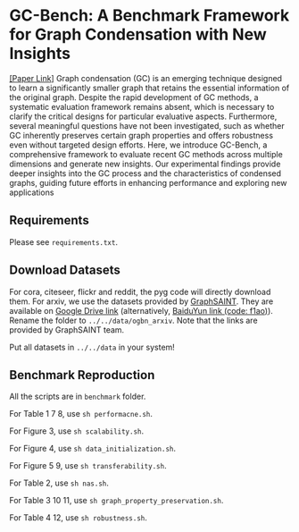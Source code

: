 [//]: # (# Preparation)

# GC-Bench: A Benchmark Framework for Graph Condensation with New Insights
 
[[Paper Link]](https://arxiv.org/pdf/2406.16715) Graph condensation (GC) is an emerging technique designed to learn a significantly smaller graph that retains the essential information of the original graph.  Despite the rapid development of GC methods, a systematic evaluation framework remains absent, which is necessary to clarify the critical designs for particular evaluative aspects. Furthermore, several meaningful questions have not been investigated, such as whether GC inherently preserves certain graph properties and offers robustness even without targeted design efforts. Here, we introduce GC-Bench, a comprehensive framework to evaluate recent GC methods across multiple dimensions and generate new insights. Our experimental findings provide deeper insights into the GC process and the characteristics of condensed graphs, guiding future efforts in enhancing performance and exploring new applications




## Requirements

Please see `requirements.txt`.

## Download Datasets

For cora, citeseer, flickr and reddit, the pyg code will directly download them.
For arxiv, we use the datasets provided by [GraphSAINT](https://github.com/GraphSAINT/GraphSAINT).
They are available on [Google Drive link](https://drive.google.com/open?id=1zycmmDES39zVlbVCYs88JTJ1Wm5FbfLz) (alternatively, [BaiduYun link (code: f1ao)](https://pan.baidu.com/s/1SOb0SiSAXavwAcNqkttwcg)).
Rename the folder to `../../data/ogbn_arxiv`. Note that the links are provided by GraphSAINT team.

Put all datasets in `../../data` in your system!

[//]: # (# Abstract)

[//]: # ()

[//]: # (Graph reduction for all graph algorithms especially for graph neural networks &#40;GNNs&#41;.)

[//]: # (This package aims to reduce the large, original graph into a small, synthetic and highly-informative graph.)

[//]: # ()

[//]: # (# Features)

[//]: # (* Covering 3 mainstream reduction strategies: Sparsificaiton, Coarsening and Condensation)

[//]: # (* Unified test tools for easily producing benchmarks)

## Benchmark Reproduction

All the scripts are in `benchmark` folder.

For Table 1 7 8, use `sh performacne.sh`.

For Figure 3, use `sh scalability.sh`.

For Figure 4, use `sh data_initialization.sh`.

For Figure 5 9, use `sh transferability.sh`.

For Table 2, use `sh nas.sh`.

For Table 3 10 11, use `sh graph_property_preservation.sh`.

For Table 4 12, use `sh robustness.sh`.
